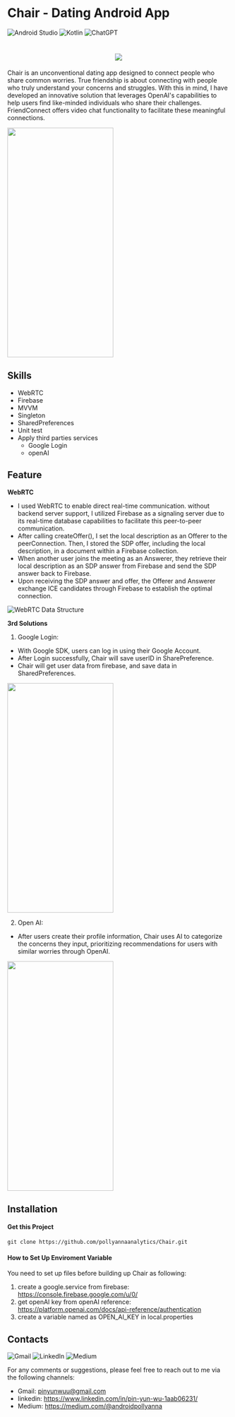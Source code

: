 
# Chair - Dating Android App

![Android Studio](https://img.shields.io/badge/Android%20Studio-3DDC84.svg?style=for-the-badge&logo=android-studio&logoColor=white)
![Kotlin](https://img.shields.io/badge/kotlin-%237F52FF.svg?style=for-the-badge&logo=kotlin&logoColor=white)
![ChatGPT](https://img.shields.io/badge/chatGPT-74aa9c?style=for-the-badge&logo=openai&logoColor=white)

<h1 align = "center">
    <img src = "https://github.com/pollyannaanalytics/Chair/assets/114213570/c9369859-f7e0-471b-a71e-7ad93b19de33">
</h1>



Chair is an unconventional dating app designed to connect people who share common worries.
True friendship is about connecting with people who truly understand your concerns and struggles. With this in mind, I have developed an innovative solution that leverages OpenAI's capabilities to help users find like-minded individuals who share their challenges. FriendConnect offers video chat functionality to facilitate these meaningful connections.



<img src="https://github.com/pollyannaanalytics/Chair/assets/114213570/08db57e1-8db4-4b01-bf61-08028880a031" width="240" height="520">


## Skills
* WebRTC
* Firebase
* MVVM
* Singleton
* SharedPreferences
* Unit test
* Apply third parties services
    * Google Login
    * openAI


## Feature
**WebRTC**

* I used WebRTC to enable direct real-time communication. without backend server support, I utilized Firebase as a signaling server due to its real-time database capabilities to facilitate this peer-to-peer communication.
* After calling createOffer(), I set the local description as an Offerer to the peerConnection. Then, I stored the SDP offer, including the local description, in a document within a Firebase collection.
* When another user joins the meeting as an Answerer, they retrieve their local description as an SDP answer from Firebase and send the SDP answer back to Firebase. 
* Upon receiving the SDP answer and offer, the Offerer and Answerer exchange ICE candidates through Firebase to establish the optimal connection.

![WebRTC Data Structure](https://github.com/pollyannaanalytics/Chair/assets/114213570/d827b8e7-1511-4814-8bf3-691e58b415c9)




**3rd Solutions**

1. Google Login:
* With Google SDK, users can log in using their Google Account.
* After Login successfully, Chair will save userID in SharePreference.
* Chair will get user data from firebase, and save data in SharedPreferences.
<img src="https://github.com/pollyannaanalytics/Chair/assets/114213570/d70a7c29-3158-4089-94ec-cb70ade43182" width="240" height="520">



2. Open AI:
* After users create their profile information, Chair uses AI to categorize the concerns they input, prioritizing recommendations for users with similar worries through OpenAI.
<img src="https://github.com/pollyannaanalytics/Chair/assets/114213570/7a7fbd86-48e8-4caa-8690-27cc8dcb2f58" width="240" height="520">


## Installation

#### Get this Project

```kotlin=
git clone https://github.com/pollyannaanalytics/Chair.git
```

#### How to Set Up Enviroment Variable
You need to set up files before building up Chair as following:
1. create a google.service from firebase: https://console.firebase.google.com/u/0/
2. get openAI key from openAI reference: 
https://platform.openai.com/docs/api-reference/authentication
4. create a variable named as OPEN_AI_KEY in local.properties


## Contacts 
![Gmail](https://img.shields.io/badge/Gmail-D14836?style=for-the-badge&logo=gmail&logoColor=white)
![LinkedIn](https://img.shields.io/badge/linkedin-%230077B5.svg?style=for-the-badge&logo=linkedin&logoColor=white)
![Medium](https://img.shields.io/badge/Medium-12100E?style=for-the-badge&logo=medium&logoColor=white)

For any comments or suggestions, please feel free to reach out to me via the following channels:

* Gmail: pinyunwuu@gmail.com
* linkedin: https://www.linkedin.com/in/pin-yun-wu-1aab06231/
* Medium: https://medium.com/@androidpollyanna


